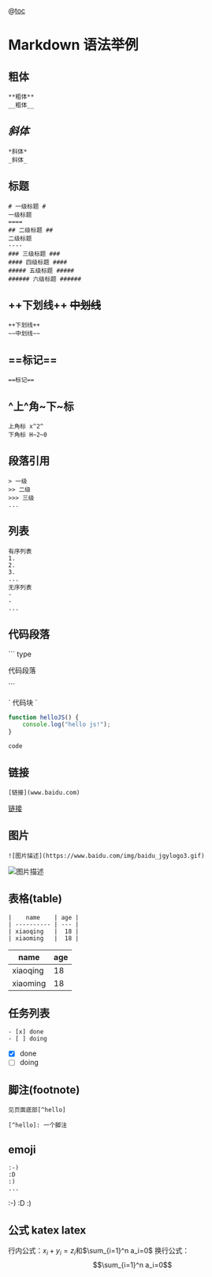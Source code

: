 @[toc](目录)

Markdown 语法举例
=============
## **粗体**
```
**粗体**
__粗体__
```
## *斜体*
```
*斜体*
_斜体_
```
## 标题
```
# 一级标题 #
一级标题
====
## 二级标题 ##
二级标题
----
### 三级标题 ###
#### 四级标题 ####
##### 五级标题 #####
###### 六级标题 ######
```

## ++下划线++ ~~中划线~~
```
++下划线++
~~中划线~~
```
## ==标记==
```
==标记==
```

## ^上^角~下~标
```
上角标 x^2^
下角标 H~2~0
```

## 段落引用
```
> 一级
>> 二级
>>> 三级
...
```
## 列表
```
有序列表
1.
2.
3.
...
无序列表
-
-
...
```
## 代码段落
\``` type

代码段落

\```

\` 代码块 \`

```javascript
function helloJS() {
    console.log("hello js!");
}
```
`code`

## 链接
```
[链接](www.baidu.com)
```
[链接](www.baidu.com)

## 图片
```
![图片描述](https://www.baidu.com/img/baidu_jgylogo3.gif)
```
![图片描述](https://www.baidu.com/img/baidu_jgylogo3.gif)

## 表格(table)
```
|    name    | age |
| ---------- | --- |
| xiaoqing   |  18 |
| xiaoming   |  18 |
```
|    name    | age |
| ---------- | --- |
| xiaoqing   |  18 |
| xiaoming   |  18 |

## 任务列表
```
- [x] done
- [ ] doing
```
- [x] done
- [ ] doing

## 脚注(footnote)
```
见页面底部[^hello]

[^hello]: 一个脚注
```

## emoji

```
:-)
:D
:)
...
```
:-) :D :)

## 公式 katex latex

行内公式：$x_i + y_i = z_i$和$\sum_{i=1}^n a_i=0$
换行公式：
$$\sum_{i=1}^n a_i=0$$
